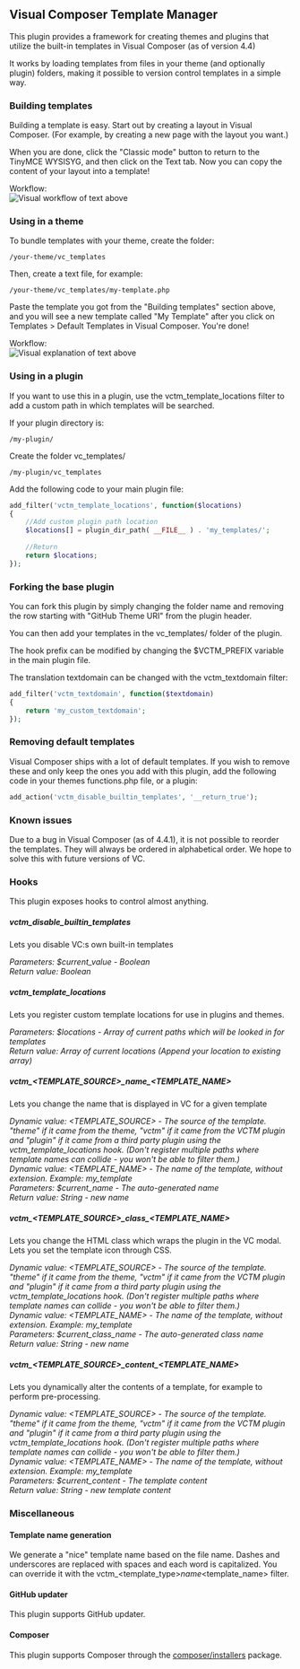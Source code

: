 ## Visual Composer Template Manager

This plugin provides a framework for creating themes and plugins that utilize the built-in templates in Visual Composer (as of version 4.4)

It works by loading templates from files in your theme (and optionally plugin) folders, making it possible to version control templates in a simple way.

### Building templates

Building a template is easy. Start out by creating a layout in Visual Composer. (For example, by creating a new page with the layout you want.)

When you are done, click the "Classic mode" button to return to the TinyMCE WYSISYG, and then click on the Text tab. Now you can copy the content of your layout into a template!

Workflow:  
![Visual workflow of text above](https://dl.dropboxusercontent.com/u/2758854/vc-whatdo.png)

### Using in a theme

To bundle templates with your theme, create the folder:

```
/your-theme/vc_templates
```

Then, create a text file, for example:

```
/your-theme/vc_templates/my-template.php
```

Paste the template you got from the "Building templates" section above, and you will see a new template called "My Template" after you click on Templates > Default Templates in Visual Composer. You're done!

Workflow:  
![Visual explanation of text above](https://dl.dropboxusercontent.com/u/2758854/vc-insert.png)

### Using in a plugin

If you want to use this in a plugin, use the vctm_template_locations filter to add a custom path in which templates will be searched.

If your plugin directory is:

```
/my-plugin/
```

Create the folder vc_templates/

```
/my-plugin/vc_templates
```

Add the following code to your main plugin file:

```php
add_filter('vctm_template_locations', function($locations)
{
    //Add custom plugin path location
    $locations[] = plugin_dir_path( __FILE__ ) . 'my_templates/';
    
    //Return
    return $locations;
});
```

### Forking the base plugin

You can fork this plugin by simply changing the folder name and removing the row starting with "GitHub Theme URI" from the plugin header. 

You can then add your templates in the vc_templates/ folder of the plugin.

The hook prefix can be modified by changing the $VCTM_PREFIX variable in the main plugin file.

The translation textdomain can be changed with the vctm_textdomain filter:

```php
add_filter('vctm_textdomain', function($textdomain)
{
    return 'my_custom_textdomain';
});
```

### Removing default templates

Visual Composer ships with a lot of default templates. If you wish to remove these and only keep the ones you add with this plugin, add the following code in your themes functions.php file, or a plugin:

```php
add_action('vctm_disable_builtin_templates', '__return_true');
```

### Known issues

Due to a bug in Visual Composer (as of 4.4.1), it is not possible to reorder the templates. They will always be ordered in alphabetical order. We hope
to solve this with future versions of VC.

### Hooks

This plugin exposes hooks to control almost anything.

##### vctm_disable_builtin_templates

Lets you disable VC:s own built-in templates

*Parameters: $current_value - Boolean*  
*Return value: Boolean*

##### vctm_template_locations

Lets you register custom template locations for use in plugins and themes.

*Parameters: $locations - Array of current paths which will be looked in for templates*  
*Return value: Array of current locations (Append your location to existing array)*

##### vctm\_\<TEMPLATE\_SOURCE\>\_name\_\<TEMPLATE_NAME\>

Lets you change the name that is displayed in VC for a given template

*Dynamic value: <TEMPLATE_SOURCE> - The source of the template. "theme" if it came from the theme, "vctm" if it came from the VCTM plugin and "plugin" if it came from a third party plugin using the vctm_template_locations hook. (Don't register multiple paths where template names can collide - you won't be able to filter them.)*  
*Dynamic value: <TEMPLATE_NAME> - The name of the template, without extension. Example: my_template*  
*Parameters: $current_name - The auto-generated name*   
*Return value: String - new name*

##### vctm\_\<TEMPLATE\_SOURCE\>\_class\_\<TEMPLATE_NAME\>

Lets you change the HTML class which wraps the plugin in the VC modal. Lets you set the template icon through CSS.

*Dynamic value: <TEMPLATE_SOURCE> - The source of the template. "theme" if it came from the theme, "vctm" if it came from the VCTM plugin and "plugin" if it came from a third party plugin using the vctm_template_locations hook. (Don't register multiple paths where template names can collide - you won't be able to filter them.)*  
*Dynamic value: <TEMPLATE_NAME> - The name of the template, without extension. Example: my_template*  
*Parameters: $current_class_name - The auto-generated class name*   
*Return value: String - new name*

##### vctm\_\<TEMPLATE\_SOURCE\>\_content\_\<TEMPLATE_NAME\>

Lets you dynamically alter the contents of a template, for example to perform pre-processing.

*Dynamic value: <TEMPLATE_SOURCE> - The source of the template. "theme" if it came from the theme, "vctm" if it came from the VCTM plugin and "plugin" if it came from a third party plugin using the vctm_template_locations hook. (Don't register multiple paths where template names can collide - you won't be able to filter them.)*  
*Dynamic value: <TEMPLATE_NAME> - The name of the template, without extension. Example: my_template*  
*Parameters: $current_content - The template content*   
*Return value: String - new template content*

### Miscellaneous

#### Template name generation

We generate a "nice" template name based on the file name. Dashes and underscores are replaced with spaces and each word is capitalized. You can override it with 
the vctm_<template_type>_name_<template_name> filter.

#### GitHub updater

This plugin supports GitHub updater.

#### Composer

This plugin supports Composer through the [composer/installers](https://packagist.org/packages/composer/installers) package.

